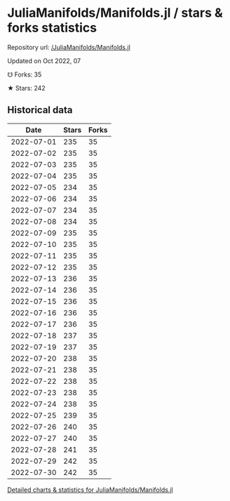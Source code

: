 # JuliaManifolds/Manifolds.jl / stars & forks statistics

Repository url: [/JuliaManifolds/Manifolds.jl](https://github.com/JuliaManifolds/Manifolds.jl)

Updated on Oct 2022, 07

☋ Forks: 35

★ Stars: 242

## Historical data
| Date | Stars | Forks |
|------|-------|-------|
| 2022-07-01 | 235 | 35 | 
| 2022-07-02 | 235 | 35 | 
| 2022-07-03 | 235 | 35 | 
| 2022-07-04 | 235 | 35 | 
| 2022-07-05 | 234 | 35 | 
| 2022-07-06 | 234 | 35 | 
| 2022-07-07 | 234 | 35 | 
| 2022-07-08 | 234 | 35 | 
| 2022-07-09 | 235 | 35 | 
| 2022-07-10 | 235 | 35 | 
| 2022-07-11 | 235 | 35 | 
| 2022-07-12 | 235 | 35 | 
| 2022-07-13 | 236 | 35 | 
| 2022-07-14 | 236 | 35 | 
| 2022-07-15 | 236 | 35 | 
| 2022-07-16 | 236 | 35 | 
| 2022-07-17 | 236 | 35 | 
| 2022-07-18 | 237 | 35 | 
| 2022-07-19 | 237 | 35 | 
| 2022-07-20 | 238 | 35 | 
| 2022-07-21 | 238 | 35 | 
| 2022-07-22 | 238 | 35 | 
| 2022-07-23 | 238 | 35 | 
| 2022-07-24 | 238 | 35 | 
| 2022-07-25 | 239 | 35 | 
| 2022-07-26 | 240 | 35 | 
| 2022-07-27 | 240 | 35 | 
| 2022-07-28 | 241 | 35 | 
| 2022-07-29 | 242 | 35 | 
| 2022-07-30 | 242 | 35 | 


[Detailed charts & statistics for JuliaManifolds/Manifolds.jl](https://reviewgithub.com/rep/JuliaManifolds/Manifolds.jl)
